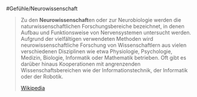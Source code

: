 #Gefühle/Neurowissenschaft
> Zu den **Neurowissenschaft**en oder zur Neurobiologie werden die naturwissenschaftlichen Forschungsbereiche bezeichnet, in denen Aufbau und Funktionsweise von Nervensystemen untersucht werden. Aufgrund der vielfältigen verwendeten Methoden wird neurowissenschaftliche Forschung von Wissenschaftlern aus vielen verschiedenen Disziplinen wie etwa Physiologie, Psychologie, Medizin, Biologie, Informatik oder Mathematik betrieben. Oft gibt es darüber hinaus Kooperationen mit angrenzenden Wissenschaftsbereichen wie der Informationstechnik, der Informatik oder der Robotik.
>
> [Wikipedia](https://de.wikipedia.org/wiki/Neurowissenschaften)